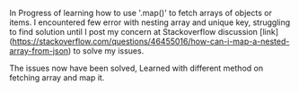
In Progress of learning how to use '.map()' to fetch arrays of objects or items. I encountered few error with nesting array and unique key, struggling to find solution until I post my concern at Stackoverflow discussion [link] (https://stackoverflow.com/questions/46455016/how-can-i-map-a-nested-array-from-json)
to solve my issues. 

The issues now have been solved, Learned with different method on fetching array and map it. 

